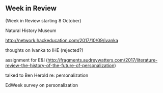 ## Week in Review

(Week in Review starting 8 October)

Natural History Museum

http://network.hackeducation.com/2017/10/09/ivanka

thoughts on Ivanka to IHE (rejected?)

assignment for E&I (http://fragments.audreywatters.com/2017/literature-review-the-history-of-the-future-of-personalization)

talked to Ben Herold re: personalization

EdWeek survey on personalization
